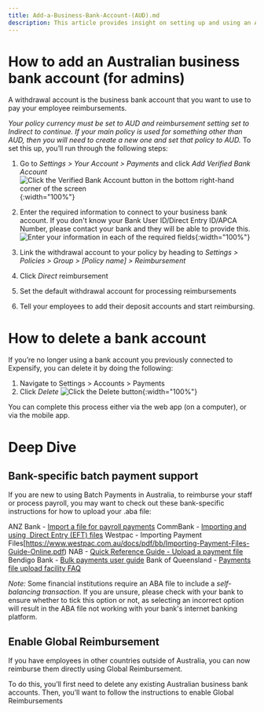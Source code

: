 ```yaml
---
title: Add-a-Business-Bank-Account-(AUD).md
description: This article provides insight on setting up and using an Australian Business Bank account in Expensify. 
---
```


# How to add an Australian business bank account (for admins)
A withdrawal account is the business bank account that you want to use to pay your employee reimbursements. 

_Your policy currency must be set to AUD and reimbursement setting set to Indirect to continue. If your main policy is used for something other than AUD, then you will need to create a new one and set that policy to AUD._ 
To set this up, you’ll run through the following steps:

1. Go to *Settings > Your Account > Payments* and click *Add Verified Bank Account*
![Click the Verified Bank Account button in the bottom right-hand corner of the screen](https://help.expensify.com/assets/images/add-vba-australian-account.png){:width="100%"}

2. Enter the required information to connect to your business bank account. If you don't know your Bank User ID/Direct Entry ID/APCA Number, please contact your bank and they will be able to provide this.
![Enter your information in each of the required fields](https://help.expensify.com/assets/images/add-vba-australian-account-modal.png){:width="100%"}

3. Link the withdrawal account to your policy by heading to *Settings > Policies > Group > [Policy name] > Reimbursement*
4. Click *Direct* reimbursement
5. Set the default withdrawal account for processing reimbursements 
6. Tell your employees to add their deposit accounts and start reimbursing. 

# How to delete a bank account
If you’re no longer using a bank account you previously connected to Expensify, you can delete it by doing the following:

1. Navigate to Settings > Accounts > Payments 
2. Click *Delete* 
![Click the Delete button](https://help.expensify.com/assets/images/delete-australian-bank-account.png){:width="100%"}

You can complete this process either via the web app (on a computer), or via the mobile app.

# Deep Dive
## Bank-specific batch payment support

If you are new to using Batch Payments in Australia, to reimburse your staff or process payroll, you may want to check out these bank-specific instructions for how to upload your .aba file:

ANZ Bank - [Import a file for payroll payments](https://www.anz.com.au/support/internet-banking/pay-transfer-business/payroll/import-file/)
CommBank - [Importing and using  Direct Entry (EFT) files](https://www.commbank.com.au/business/pds/003-279-importing-a-de-file.pdf)
Westpac - Importing Payment Files[https://www.westpac.com.au/docs/pdf/bb/Importing-Payment-Files-Guide-Online.pdf)
NAB - [Quick Reference Guide - Upload a payment file](https://www.nab.com.au/business/online-banking/nab-connect/help)
Bendigo Bank - [Bulk payments user guide](https://www.bendigobank.com.au/globalassets/documents/business/bulk-payments-user-guide.pdf)
Bank of Queensland - [Payments file upload facility FAQ](https://www.boq.com.au/help-and-support/online-banking/ob-faqs-and-support/faq-pfuf)

*Note:* Some financial institutions require an ABA file to include a *self-balancing transaction*. If you are unsure, please check with your bank to ensure whether to tick this option or not, as selecting an incorrect option will result in the ABA file not working with your bank's internet banking platform.

## Enable Global Reimbursement

If you have employees in other countries outside of Australia, you can now reimburse them directly using Global Reimbursement. 

To do this, you’ll first need to delete any existing Australian business bank accounts. Then, you’ll want to follow the instructions to enable Global Reimbursements
